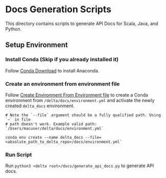 # Docs Generation Scripts
This directory contains scripts to generate API Docs for Scala, Java, and Python.

## Setup Environment
### Install Conda (Skip if you already installed it)
Follow [Conda Download](https://www.anaconda.com/download/) to install Anaconda.

### Create an environment from environment file
Follow [Create Environment From Environment file](https://docs.conda.io/projects/conda/en/latest/user-guide/tasks/manage-environments.html#create-env-from-file) to create a Conda environment from `/delta/docs/environment.yml` and activate the newly created `delta_docs` environment.

```
# Note the `--file` argument should be a fully qualified path. Using `~` in file
# path doesn't work. Example valid path: `/Users/macuser/delta/docs/environment.yml`

conda env create --name delta_docs --file=<absolute_path_to_delta_repo>/docs/environment.yml`
```

### Run Script
Run `python3 <delta root>/docs/generate_api_docs.py` to generate API docs.
